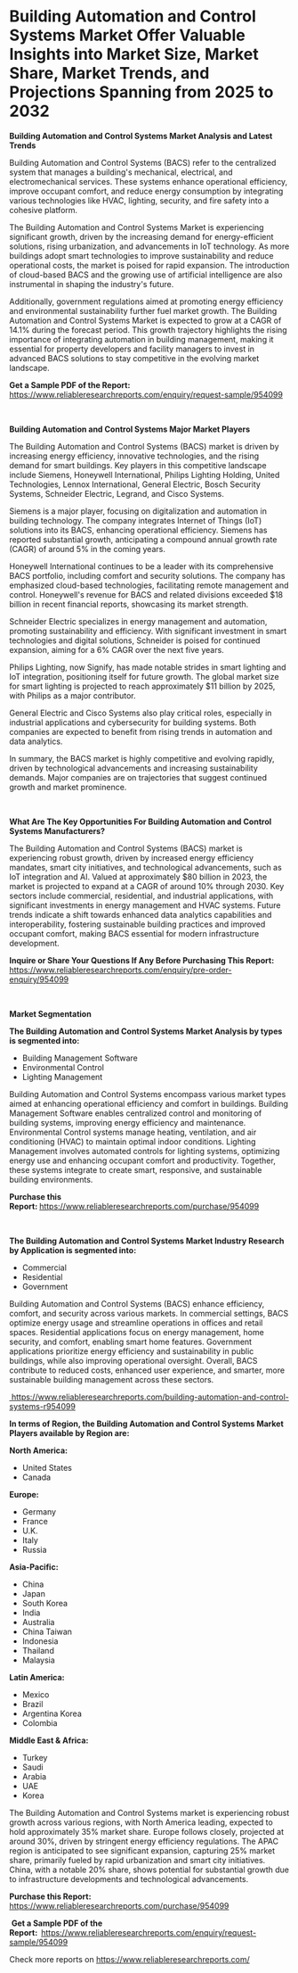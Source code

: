 <p><h1>Building Automation and Control Systems Market Offer Valuable Insights into Market Size, Market Share, Market Trends, and Projections Spanning from 2025 to 2032</h1></p><p><strong>Building Automation and Control Systems Market Analysis and Latest Trends</strong></p>
<p><p>Building Automation and Control Systems (BACS) refer to the centralized system that manages a building's mechanical, electrical, and electromechanical services. These systems enhance operational efficiency, improve occupant comfort, and reduce energy consumption by integrating various technologies like HVAC, lighting, security, and fire safety into a cohesive platform.</p><p>The Building Automation and Control Systems Market is experiencing significant growth, driven by the increasing demand for energy-efficient solutions, rising urbanization, and advancements in IoT technology. As more buildings adopt smart technologies to improve sustainability and reduce operational costs, the market is poised for rapid expansion. The introduction of cloud-based BACS and the growing use of artificial intelligence are also instrumental in shaping the industry's future. </p><p>Additionally, government regulations aimed at promoting energy efficiency and environmental sustainability further fuel market growth. The Building Automation and Control Systems Market is expected to grow at a CAGR of 14.1% during the forecast period. This growth trajectory highlights the rising importance of integrating automation in building management, making it essential for property developers and facility managers to invest in advanced BACS solutions to stay competitive in the evolving market landscape.</p></p>
<p><strong>Get a Sample PDF of the Report:&nbsp;</strong> <a href="https://www.reliableresearchreports.com/enquiry/request-sample/954099?utm_campaign=2283&utm_medium=2&utm_source=Github&utm_content=ia&utm_term=07032025&utm_id=building-automation-and-control-systems">https://www.reliableresearchreports.com/enquiry/request-sample/954099</a></p>
<p>&nbsp;</p>
<p><strong>Building Automation and Control Systems Major Market Players</strong></p>
<p><p>The Building Automation and Control Systems (BACS) market is driven by increasing energy efficiency, innovative technologies, and the rising demand for smart buildings. Key players in this competitive landscape include Siemens, Honeywell International, Philips Lighting Holding, United Technologies, Lennox International, General Electric, Bosch Security Systems, Schneider Electric, Legrand, and Cisco Systems.</p><p>Siemens is a major player, focusing on digitalization and automation in building technology. The company integrates Internet of Things (IoT) solutions into its BACS, enhancing operational efficiency. Siemens has reported substantial growth, anticipating a compound annual growth rate (CAGR) of around 5% in the coming years.</p><p>Honeywell International continues to be a leader with its comprehensive BACS portfolio, including comfort and security solutions. The company has emphasized cloud-based technologies, facilitating remote management and control. Honeywell's revenue for BACS and related divisions exceeded $18 billion in recent financial reports, showcasing its market strength.</p><p>Schneider Electric specializes in energy management and automation, promoting sustainability and efficiency. With significant investment in smart technologies and digital solutions, Schneider is poised for continued expansion, aiming for a 6% CAGR over the next five years. </p><p>Philips Lighting, now Signify, has made notable strides in smart lighting and IoT integration, positioning itself for future growth. The global market size for smart lighting is projected to reach approximately $11 billion by 2025, with Philips as a major contributor.</p><p>General Electric and Cisco Systems also play critical roles, especially in industrial applications and cybersecurity for building systems. Both companies are expected to benefit from rising trends in automation and data analytics.</p><p>In summary, the BACS market is highly competitive and evolving rapidly, driven by technological advancements and increasing sustainability demands. Major companies are on trajectories that suggest continued growth and market prominence.</p></p>
<p>&nbsp;</p>
<p><strong>What Are The Key Opportunities For Building Automation and Control Systems Manufacturers?</strong></p>
<p><p>The Building Automation and Control Systems (BACS) market is experiencing robust growth, driven by increased energy efficiency mandates, smart city initiatives, and technological advancements, such as IoT integration and AI. Valued at approximately $80 billion in 2023, the market is projected to expand at a CAGR of around 10% through 2030. Key sectors include commercial, residential, and industrial applications, with significant investments in energy management and HVAC systems. Future trends indicate a shift towards enhanced data analytics capabilities and interoperability, fostering sustainable building practices and improved occupant comfort, making BACS essential for modern infrastructure development.</p></p>
<p><strong>Inquire or Share Your Questions If Any Before Purchasing This Report:</strong> <a href="https://www.reliableresearchreports.com/enquiry/pre-order-enquiry/954099?utm_campaign=2283&utm_medium=2&utm_source=Github&utm_content=ia&utm_term=07032025&utm_id=building-automation-and-control-systems">https://www.reliableresearchreports.com/enquiry/pre-order-enquiry/954099</a></p>
<p>&nbsp;</p>
<p><strong>Market Segmentation</strong></p>
<p><strong>The Building Automation and Control Systems Market Analysis by types is segmented into:</strong></p>
<p><ul><li>Building Management Software</li><li>Environmental Control</li><li>Lighting Management</li></ul></p>
<p><p>Building Automation and Control Systems encompass various market types aimed at enhancing operational efficiency and comfort in buildings. Building Management Software enables centralized control and monitoring of building systems, improving energy efficiency and maintenance. Environmental Control systems manage heating, ventilation, and air conditioning (HVAC) to maintain optimal indoor conditions. Lighting Management involves automated controls for lighting systems, optimizing energy use and enhancing occupant comfort and productivity. Together, these systems integrate to create smart, responsive, and sustainable building environments.</p></p>
<p><strong>Purchase this Report:&nbsp;</strong><a href="https://www.reliableresearchreports.com/purchase/954099?utm_campaign=2283&utm_medium=2&utm_source=Github&utm_content=ia&utm_term=07032025&utm_id=building-automation-and-control-systems">https://www.reliableresearchreports.com/purchase/954099</a></p>
<p>&nbsp;</p>
<p><strong>The Building Automation and Control Systems Market Industry Research by Application is segmented into:</strong></p>
<p><ul><li>Commercial</li><li>Residential</li><li>Government</li></ul></p>
<p><p>Building Automation and Control Systems (BACS) enhance efficiency, comfort, and security across various markets. In commercial settings, BACS optimize energy usage and streamline operations in offices and retail spaces. Residential applications focus on energy management, home security, and comfort, enabling smart home features. Government applications prioritize energy efficiency and sustainability in public buildings, while also improving operational oversight. Overall, BACS contribute to reduced costs, enhanced user experience, and smarter, more sustainable building management across these sectors.</p></p>
<p><a href="https://www.reliableresearchreports.com/building-automation-and-control-systems-r954099?utm_campaign=2283&utm_medium=2&utm_source=Github&utm_content=ia&utm_term=07032025&utm_id=building-automation-and-control-systems">&nbsp;https://www.reliableresearchreports.com/building-automation-and-control-systems-r954099</a></p>
<p><strong>In terms of Region, the Building Automation and Control Systems Market Players available by Region are:</strong></p>
<p>
    <p> <strong> North America: </strong>
        <ul>
            <li>United States</li>
            <li>Canada</li>
        </ul>
        </p> 
    <p> <strong> Europe: </strong>
        <ul>
            <li>Germany</li>
            <li>France</li>
            <li>U.K.</li>
            <li>Italy</li>
            <li>Russia</li>
        </ul>
        </p> 
    <p> <strong> Asia-Pacific: </strong>
        <ul>
            <li>China</li>
            <li>Japan</li>
            <li>South Korea</li>
            <li>India</li>
            <li>Australia</li>
            <li>China Taiwan</li>
            <li>Indonesia</li>
            <li>Thailand</li>
            <li>Malaysia</li>
        </ul>
        </p> 
    <p> <strong> Latin America: </strong>
        <ul>
            <li>Mexico</li>
            <li>Brazil</li>
            <li>Argentina Korea</li>
            <li>Colombia</li>
        </ul>
        </p> 
    <p> <strong> Middle East & Africa: </strong>
        <ul>
            <li>Turkey</li>
            <li>Saudi</li>
            <li>Arabia</li>
            <li>UAE</li>
            <li>Korea</li>
        </ul>
    </p>
    </p>
<p><p>The Building Automation and Control Systems market is experiencing robust growth across various regions, with North America leading, expected to hold approximately 35% market share. Europe follows closely, projected at around 30%, driven by stringent energy efficiency regulations. The APAC region is anticipated to see significant expansion, capturing 25% market share, primarily fueled by rapid urbanization and smart city initiatives. China, with a notable 20% share, shows potential for substantial growth due to infrastructure developments and technological advancements.</p></p>
<p><strong>Purchase this Report: </strong><a href="https://www.reliableresearchreports.com/purchase/954099?utm_campaign=2283&utm_medium=2&utm_source=Github&utm_content=ia&utm_term=07032025&utm_id=building-automation-and-control-systems">https://www.reliableresearchreports.com/purchase/954099</a></p>
<p>&nbsp;<strong>Get a Sample PDF of the Report:&nbsp;&nbsp;</strong><a href="https://www.reliableresearchreports.com/enquiry/request-sample/954099?utm_campaign=2283&utm_medium=2&utm_source=Github&utm_content=ia&utm_term=07032025&utm_id=building-automation-and-control-systems">https://www.reliableresearchreports.com/enquiry/request-sample/954099</a></p>
<p><strong></strong></p>
<p>Check more reports on <a href="https://www.reliableresearchreports.com/?utm_campaign=2283&utm_medium=2&utm_source=Github&utm_content=ia&utm_term=07032025&utm_id=building-automation-and-control-systems">https://www.reliableresearchreports.com/</a></p>
